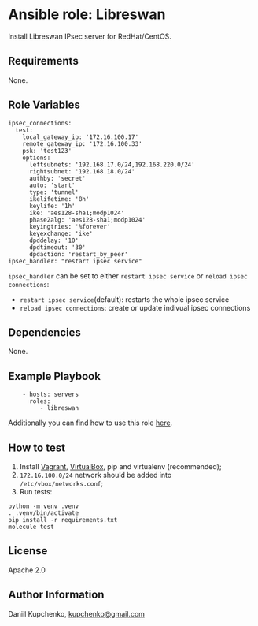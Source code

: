 Ansible role: Libreswan
=========

Install Libreswan IPsec server for RedHat/CentOS.

Requirements
------------

None.

Role Variables
--------------

```
ipsec_connections:
  test:
    local_gateway_ip: '172.16.100.17'
    remote_gateway_ip: '172.16.100.33'
    psk: 'test123'
    options:
      leftsubnets: '192.168.17.0/24,192.168.220.0/24'
      rightsubnet: '192.168.18.0/24'
      authby: 'secret'
      auto: 'start'
      type: 'tunnel'
      ikelifetime: '8h'
      keylife: '1h'
      ike: 'aes128-sha1;modp1024'
      phase2alg: 'aes128-sha1;modp1024'
      keyingtries: '%forever'
      keyexchange: 'ike'
      dpddelay: '10'
      dpdtimeout: '30'
      dpdaction: 'restart_by_peer'
ipsec_handler: "restart ipsec service"
```

`ipsec_handler` can be set to either `restart ipsec service` or `reload ipsec connections`:
  * `restart ipsec service`(default): restarts the whole ipsec service
  * `reload ipsec connections`: create or update indivual ipsec connections

Dependencies
------------

None.

Example Playbook
----------------

```
    - hosts: servers
      roles:
         - libreswan
```

Additionally you can find how to use this role [here](https://github.com/oukooveu/cloud-gateway/blob/master/tests/playbook.yaml).

How to test
-----------
1. Install [Vagrant](https://www.vagrantup.com), [VirtualBox](https://www.virtualbox.org/wiki/Downloads), pip and virtualenv (recommended);
1. `172.16.100.0/24` network should be added into `/etc/vbox/networks.conf`;
1. Run tests:
```
python -m venv .venv
. .venv/bin/activate
pip install -r requirements.txt
molecule test
```

License
-------

Apache 2.0

Author Information
------------------

Daniil Kupchenko, kupchenko@gmail.com

